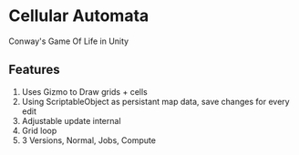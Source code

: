 # Cellular Automata
Conway's Game Of Life in Unity

## Features
1. Uses Gizmo to Draw grids + cells
2. Using ScriptableObject as persistant map data, save changes for every edit
3. Adjustable update internal
4. Grid loop
5. 3 Versions, Normal, Jobs, Compute
